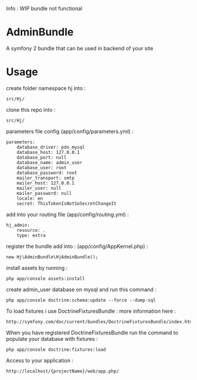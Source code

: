 Info : WIP bundle not functional

AdminBundle
===========

A symfony 2 bundle that can be used in backend of your site

Usage
=======
create folder namespace hj into :

    src/Hj/

clone this repo into :

    src/Hj/

parameters file config (app/config/parameters.yml) :

    parameters:
        database_driver: pdo_mysql
        database_host: 127.0.0.1
        database_port: null
        database_name: admin_user
        database_user: root
        database_password: root
        mailer_transport: smtp
        mailer_host: 127.0.0.1
        mailer_user: null
        mailer_password: null
        locale: en
        secret: ThisTokenIsNotSoSecretChangeIt

add into your routing file (app/config/routing.yml) :

    hj_admin:
        resource: .
        type: extra

register the bundle add into : (app/config/AppKernel.php) :

    new Hj\AdminBundle\HjAdminBundle();

install assets by running :

    php app/console assets:install

create admin_user database on mysql and run this command :

    php app/console doctrine:schema:update --force --dump-sql

To load fixtures i use DoctrineFixturesBundle : more information here :

    http://symfony.com/doc/current/bundles/DoctrineFixturesBundle/index.html

When you have registered DoctrineFixturesBundle run the command to populate your database with fixtures :

    php app/console doctrine:fixtures:load

Access to your application :

    http://localhost/{projectName}/web/app.php/